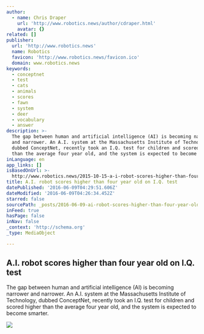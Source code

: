 ```yaml
---
author:
  - name: Chris Draper
    url: 'http://www.robotics.news/author/cdraper.html'
    avatar: {}
related: []
publisher:
  url: 'http://www.robotics.news'
  name: Robotics
  favicon: 'http://www.robotics.news/favicon.ico'
  domain: www.robotics.news
keywords:
  - conceptnet
  - test
  - cats
  - animals
  - scores
  - fawn
  - system
  - deer
  - vocabulary
  - answer
description: >-
  The gap between human and artificial intelligence (AI) is becoming narrower
  and narrower. An A.I. system at the Massachusetts Institute of Technology,
  dubbed ConceptNet, recently took an I.Q. test for children and scored higher
  than the average four year old, and the system is expected to become smarter.
inLanguage: en
app_links: []
isBasedOnUrl: >-
  http://www.robotics.news/2015-10-15-a-i-robot-scores-higher-than-four-year-old-on-i-q-test.html
title: A.I. robot scores higher than four year old on I.Q. test
datePublished: '2016-06-09T04:29:51.606Z'
dateModified: '2016-06-09T04:26:34.452Z'
starred: false
sourcePath: _posts/2016-06-09-ai-robot-scores-higher-than-four-year-old-on-iq-test.md
inFeed: true
hasPage: false
inNav: false
_context: 'http://schema.org'
_type: MediaObject

---
```

<article style=""><h1>A.I. robot scores higher than four year old on I.Q. test</h1><p>The gap between human and artificial intelligence (AI) is becoming narrower and narrower. An A.I. system at the Massachusetts Institute of Technology, dubbed ConceptNet, recently took an I.Q. test for children and scored higher than the average four year old, and the system is expected to become smarter.</p><img src="http://www.robotics.news/wp-content/uploads/sites/36/2015/12/Human-Cyborg-Robot-Future.jpg" /></article>